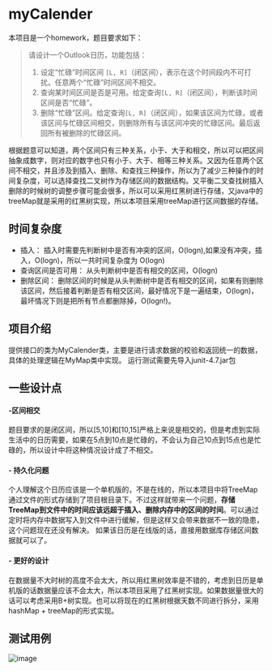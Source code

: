 # myCalender
本项目是一个homework，题目要求如下：
> 请设计一个Outlook日历，功能包括：
>  
> 1. 设定“忙碌”时间区间 `[L, R]`（闭区间），表示在这个时间段内不可打扰。任意两个“忙碌”时间区间不相交。
> 2. 查询某时间区间是否是可用。给定查询`[L, R]`（闭区间），判断该时间区间是否“忙碌”。
> 3. 删除“忙碌”区间。给定查询`[L, R]`（闭区间），如果该区间为忙碌，或者该区间与忙碌区间相交，则删除所有与该区间冲突的忙碌区间。最后返回所有被删除的忙碌区间。

根据题意可以知道，两个区间只有三种关系，小于、大于和相交，所以可以把区间抽象成数字，则对应的数字也只有小于、大于、相等三种关系。又因为任意两个区间不相交，并且涉及到插入、删除、和查找三种操作，所以为了减少三种操作的时间复杂度，可以选择查找二叉树作为存储区间的数据结构。又平衡二叉查找树插入删除的时候树的调整步骤可能会很多，所以可以采用红黑树进行存储，又java中的treeMap就是采用的红黑树实现，所以本项目采用treeMap进行区间数据的存储。
## 时间复杂度
- 插入： 插入时需要先判断树中是否有冲突的区间，O(logn),如果没有冲突，插入，O(logn)，所以一共时间复杂度为
O(logn)
- 查询区间是否可用： 从头判断树中是否有相交的区间，O(logn)
- 删除区间： 删除区间的时候是从头判断树中是否有相交的区间，如果有则删除该区间，然后接着判断是否有相交区间，最好情况下是一遍结束，O(logn)，最坏情况下则是把所有节点都删除掉，O(logn!)。
## 项目介绍
提供接口的类为MyCalender类，主要是进行请求数据的校验和返回统一的数据，具体的处理逻辑在MyMap类中实现。
运行测试需要先导入junit-4.7.jar包

## 一些设计点
#### -区间相交
题目要求的是闭区间，所以[5,10]和[10,15]严格上来说是相交的，但是考虑到实际生活中的日历需要，如果在5点到10点是忙碌的，不会认为自己10点到15点也是忙碌的，所以设计中将这种情况设计成了不相交。
#### - 持久化问题
个人理解这个日历应该是一个单机版的，不是在线的，所以本项目中将TreeMap通过文件的形式存储到了项目根目录下。不过这样就带来一个问题，**存储TreeMap到文件中的时间应该远超于插入、删除内存中的区间的时间**。可以通过定时将内存中数据写入到文件中进行缓解，但是这样又会带来数据不一致的隐患，这个问题现在还没有解决。
如果该日历是在线版的话，直接用数据库存储区间数据就可以了。
#### - 更好的设计 
在数据量不大时树的高度不会太大，所以用红黑树效率是不错的，考虑到日历是单机版的话数据量应该不会太大，所以本项目采用了红黑树实现。如果数据量很大的话可以考虑采用B+树实现。也可以将现在的红黑树根据天数不同进行拆分，采用hashMap + treeMap的形式实现。

## 测试用例

![image](http://orh8tbk3i.bkt.clouddn.com/MyCalender.png)



